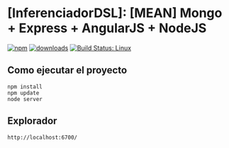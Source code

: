 # [InferenciadorDSL]: [MEAN] Mongo + Express + AngularJS + NodeJS

[![npm](https://img.shields.io/npm/v/recordrtc.svg)](https://npmjs.org/package/recordrtc) [![downloads](https://img.shields.io/npm/dm/recordrtc.svg)](https://npmjs.org/package/recordrtc) [![Build Status: Linux](https://travis-ci.org/muaz-khan/RecordRTC.png?branch=master)](https://travis-ci.org/muaz-khan/RecordRTC)

## Como ejecutar el proyecto

```
npm install
npm update
node server
```

## Explorador

```
http://localhost:6700/
```

